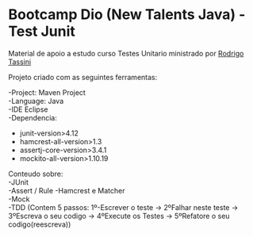 # Bootcamp Dio (New Talents Java) - Test Junit
Material de apoio a estudo curso Testes Unitario ministrado por [Rodrigo Tassini](https://github.com/rtassini/TestesComJava)  
  
Projeto criado com as seguintes ferramentas: 
   
-Project: Maven Project  
-Language: Java  
-IDE Eclipse  
-Dependencia:  
 * junit-version>4.12  
 * hamcrest-all-version>1.3  
 * assertj-core-version>3.4.1  
 * mockito-all-version>1.10.19  
  
Conteudo sobre:  
-JUnit  
-Assert / Rule
-Hamcrest e Matcher  
-Mock  
-TDD (Contem 5 passos: 1º-Escrever o teste -> 2ºFalhar neste teste -> 3ºEscreva o seu codigo -> 4ºExecute os Testes -> 5ºRefatore o seu codigo(reescreva)) 
  
